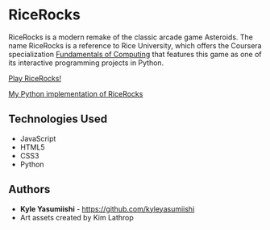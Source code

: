 # RiceRocks

RiceRocks is a modern remake of the classic arcade game Asteroids. The name RiceRocks is a reference to Rice University, which offers the Coursera specialization <a href="https://www.coursera.org/specializations/computer-fundamentals" target="_blank">Fundamentals of Computing</a> that features this game as one of its interactive programming projects in Python.

<a href="https://kyleyasumiishi.github.io/Web-Development/RiceRocks/" target="_blank">Play RiceRocks!</a>


<a href="" target="_blank">My Python implementation of RiceRocks</a>

## Technologies Used

* JavaScript
* HTML5
* CSS3
* Python

## Authors

* **Kyle Yasumiishi** - https://github.com/kyleyasumiishi
* Art assets created by Kim Lathrop


